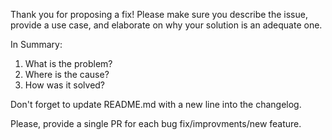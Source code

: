 Thank you for proposing a fix!  Please make sure you describe the issue, provide a use case, and elaborate on why your solution is an adequate one.

In Summary:

1. What is the problem?
2. Where is the cause?
3. How was it solved?

Don't forget to update README.md with a new line into the changelog. 

Please, provide a single PR for each bug fix/improvments/new feature.
